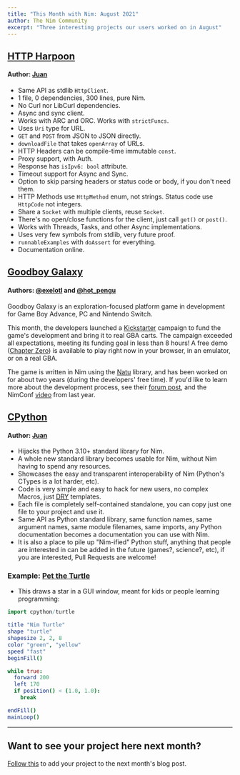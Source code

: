 ```yaml
---
title: "This Month with Nim: August 2021"
author: The Nim Community
excerpt: "Three interesting projects our users worked on in August"
---
```


## [HTTP Harpoon](https://github.com/juancarlospaco/harpoon)

#### Author: [Juan](https://github.com/juancarlospaco)

- Same API as stdlib `HttpClient`.
- 1 file, 0 dependencies, 300 lines, pure Nim.
- No Curl nor LibCurl dependencies.
- Async and sync client.
- Works with ARC and ORC. Works with `strictFuncs`.
- Uses `Uri` type for URL.
- `GET` and `POST` from JSON to JSON directly.
- `downloadFile` that takes `openArray` of URLs.
- HTTP Headers can be compile-time immutable `const`.
- Proxy support, with Auth.
- Response has `isIpv6: bool` attribute.
- Timeout support for Async and Sync.
- Option to skip parsing headers or status code or body, if you don't need them.
- HTTP Methods use `HttpMethod` enum, not strings. Status code use `HttpCode` not integers.
- Share a `Socket` with multiple clients, reuse `Socket`.
- There's no open/close functions for the client, just call `get()` or `post()`.
- Works with Threads, Tasks, and other Async implementations.
- Uses very few symbols from stdlib, very future proof.
- `runnableExamples` with `doAssert` for everything.
- Documentation online.




## [Goodboy Galaxy](https://www.goodboygalaxy.com/)

#### Authors: [@exelotl](https://twitter.com/exelotl) and [@hot_pengu](https://twitter.com/hot_pengu)

Goodboy Galaxy is an exploration-focused platform game in development for Game Boy Advance, PC and Nintendo Switch.

This month, the developers launched a [Kickstarter](https://www.kickstarter.com/projects/penguinrik/goodboy-galaxy-exploration-platform-game-gba-pc-and-switch) campaign to fund the game's development and bring it to real GBA carts.
The campaign exceeded all expectations, meeting its funding goal in less than 8 hours!
A free demo ([Chapter Zero](https://hotpengu.itch.io/goodboy-galaxy-demo)) is available to play right now in your browser, in an emulator, or on a real GBA.

The game is written in Nim using the [Natu](https://github.com/exelotl/natu) library, and has been worked on for about two years (during the developers' free time).
If you'd like to learn more about the development process, see their [forum post](https://forum.nim-lang.org/t/8375), and the NimConf [video](https://www.youtube.com/watch?v=sZUM7MhWr88&list=PLxLdEZg8DRwTIEzUpfaIcBqhsj09mLWHx&index=9) from last year.




## [CPython](https://github.com/juancarlospaco/cpython)

#### Author: [Juan](https://github.com/juancarlospaco)

- Hijacks the Python 3.10+ standard library for Nim.
- A whole new standard library becomes usable for Nim, without Nim having to spend any resources.
- Showcases the easy and transparent interoperability of Nim (Python's CTypes is a lot harder, etc).
- Code is very simple and easy to hack for new users, no complex Macros, just [DRY](https://en.wikipedia.org/wiki/Don%27t_repeat_yourself) templates.
- Each file is completely self-contained standalone, you can copy just one file to your project and use it.
- Same API as Python standard library, same function names, same argument names, same module filenames, same imports, any Python documentation becomes a documentation you can use with Nim.
- It is also a place to pile up "Nim-ified" Python stuff, anything that people are interested in can be added in the future (games?, science?, etc), if you are interested, Pull Requests are welcome!


### Example: [Pet the Turtle](https://juancarlospaco.github.io/cpython/turtle.html)

- This draws a star in a GUI window, meant for kids or people learning programming:

```nim
import cpython/turtle

title "Nim Turtle"
shape "turtle"
shapesize 2, 2, 8
color "green", "yellow"
speed "fast"
beginFill()

while true:
  forward 200
  left 170
  if position() < (1.0, 1.0):
    break

endFill()
mainLoop()
```


----


## Want to see your project here next month?

[Follow this](https://github.com/beef331/website#adding-your-project-to-month-with-nim) to add your project to the next month's blog post.

